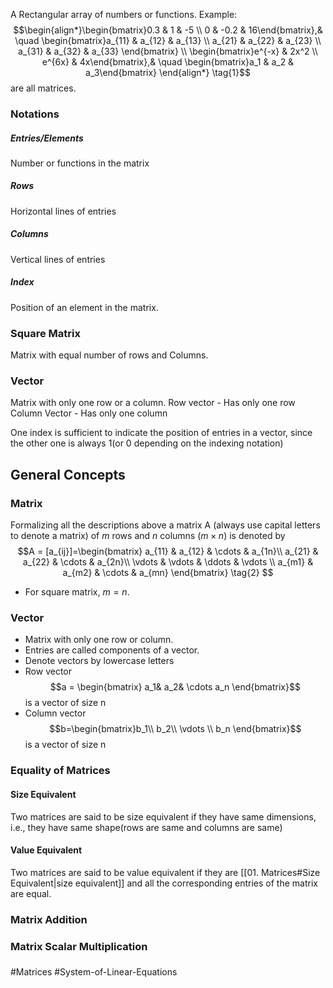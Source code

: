 A Rectangular array of numbers or functions. Example: $$\begin{align*}\begin{bmatrix}0.3 & 1 & -5 \\ 
0 & -0.2 & 16\end{bmatrix},& \quad 
\begin{bmatrix}a_{11} & a_{12} & a_{13} \\
a_{21} & a_{22} & a_{23} \\ 
a_{31} & a_{32} & a_{33} \end{bmatrix} \\ 
\begin{bmatrix}e^{-x} & 2x^2 \\ e^{6x} & 4x\end{bmatrix},& \quad 
\begin{bmatrix}a_1 & a_2 & a_3\end{bmatrix} \end{align*} \tag{1}$$ are all matrices.

### Notations
##### Entries/Elements
Number or functions in the matrix
##### Rows
Horizontal lines of entries
##### Columns
Vertical lines of entries
##### Index
Position of an element in the matrix.

### Square Matrix
Matrix with equal number of rows and Columns.

### Vector
Matrix with only one row or a column.
Row vector - Has only one row
Column Vector - Has only one column

One index is sufficient to indicate the position of entries in a vector, since the other one is always 1(or 0 depending on the indexing notation)

## General Concepts
### Matrix
Formalizing all the descriptions above a matrix A (always use capital letters to denote a matrix) of $m$ rows and $n$ columns $(m\times n)$ is denoted by $$A = [a_{ij}]=\begin{bmatrix} a_{11} & a_{12} & \cdots & a_{1n}\\ 
a_{21} & a_{22} & \cdots & a_{2n}\\
\vdots & \vdots & \ddots & \vdots \\
a_{m1} & a_{m2} & \cdots & a_{mn} \end{bmatrix} \tag{2} $$
- For square matrix, $m=n$.
### Vector
- Matrix with only one row or column. 
- Entries are called components of a vector.
- Denote vectors by lowercase letters
- Row vector $$a = \begin{bmatrix} a_1& a_2& \cdots a_n \end{bmatrix}$$ is a vector of size n
- Column vector $$b=\begin{bmatrix}b_1\\ b_2\\ \vdots \\ b_n \end{bmatrix}$$ is a vector of size n

### Equality of Matrices
#### Size Equivalent
Two matrices are said to be size equivalent if they have same dimensions, i.e., they have same shape(rows are same and columns are same)
#### Value Equivalent
Two matrices are said to be value equivalent if they are [[01. Matrices#Size Equivalent|size equivalent]] and all the corresponding entries of the matrix are equal.

### Matrix Addition

### Matrix Scalar Multiplication

### 

#Matrices #System-of-Linear-Equations 